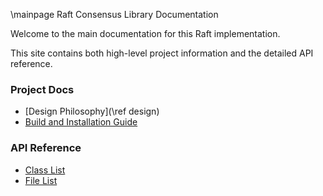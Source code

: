 \mainpage Raft Consensus Library Documentation

Welcome to the main documentation for this Raft implementation.

This site contains both high-level project information and the detailed API reference.

### Project Docs

- [Design Philosophy](\ref design)
- [Build and Installation Guide](../building.md)

### API Reference

- [Class List](annotated.html)
- [File List](files.html)
